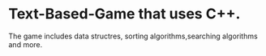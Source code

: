 # Text-Based-Game that uses C++.
The game includes data structres, sorting algorithms,searching algorithms and more.
